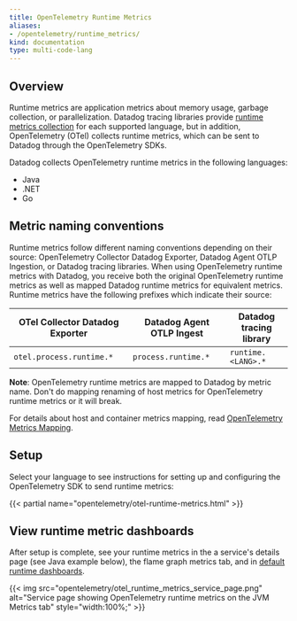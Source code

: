 ```yaml
---
title: OpenTelemetry Runtime Metrics
aliases:
- /opentelemetry/runtime_metrics/
kind: documentation
type: multi-code-lang
---
```


## Overview

Runtime metrics are application metrics about memory usage, garbage collection, or parallelization. Datadog tracing libraries provide [runtime metrics collection][5] for each supported language, but in addition, OpenTelemetry (OTel) collects runtime metrics, which can be sent to Datadog through the OpenTelemetry SDKs.

Datadog collects OpenTelemetry runtime metrics in the following languages:
- Java
- .NET
- Go

## Metric naming conventions

Runtime metrics follow different naming conventions depending on their source: OpenTelemetry Collector Datadog Exporter, Datadog Agent OTLP Ingestion, or Datadog tracing libraries. When using OpenTelemetry runtime metrics with Datadog, you receive both the original OpenTelemetry runtime metrics as well as mapped Datadog runtime metrics for equivalent metrics. Runtime metrics have the following prefixes which indicate their source:

| OTel Collector Datadog Exporter | Datadog Agent OTLP Ingest |  Datadog tracing library |
| --- | --- | --- |
| `otel.process.runtime.*` | `process.runtime.*` | `runtime.<LANG>.*` |

**Note**: OpenTelemetry runtime metrics are mapped to Datadog by metric name. Don't do mapping renaming of host metrics for OpenTelemetry runtime metrics or it will break.

For details about host and container metrics mapping, read [OpenTelemetry Metrics Mapping][1].

## Setup

Select your language to see instructions for setting up and configuring the OpenTelemetry SDK to send runtime metrics:

{{< partial name="opentelemetry/otel-runtime-metrics.html" >}}
<br/>

## View runtime metric dashboards

After setup is complete, see your runtime metrics in the a service's details page (see Java example below), the flame graph metrics tab, and in [default runtime dashboards][7].

{{< img src="opentelemetry/otel_runtime_metrics_service_page.png" alt="Service page showing OpenTelemetry runtime metrics on the JVM Metrics tab" style="width:100%;" >}}

[1]: /opentelemetry/guide/metrics_mapping/
[5]: /tracing/metrics/runtime_metrics/
[7]: https://app.datadoghq.com/dash/integration/256/jvm-metrics
